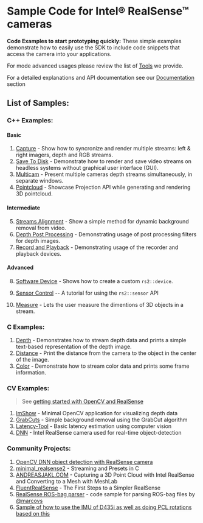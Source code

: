 # Sample Code for Intel® RealSense™ cameras
**Code Examples to start prototyping quickly:** These simple examples demonstrate how to easily use the SDK to include code snippets that access the camera into your applications.  

For mode advanced usages please review the list of [Tools](../tools) we provide.

For a detailed explanations and API documentation see our [Documentation](../doc) section

## List of Samples:
### C++ Examples:
#### Basic
1. [Capture](./capture) - Show how to syncronize and render multiple streams: left & right imagers, depth and RGB streams.
2. [Save To Disk](./save-to-disk) - Demonstrate how to render and save video streams on headless systems without graphical user interface (GUI).
3. [Multicam](./multicam) - Present multiple cameras depth streams simultaneously, in separate windows.
4. [Pointcloud](./pointcloud) - Showcase Projection API while generating and rendering 3D pointcloud.
#### Intermediate
5. [Streams Alignment](./align) - Show a simple method for dynamic background removal from video.
6. [Depth Post Processing](./post-processing) - Demonstrating usage of post processing filters for depth images.
7. [Record and Playback](./record-playback) - Demonstrating usage of the recorder and playback devices.
#### Advanced
8. [Software Device](./software-device) - Shows how to create a custom `rs2::device`.

6. [Sensor Control](./sensor-control) -- A tutorial for using the `rs2::sensor` API
7. [Measure](./measure) - Lets the user measure the dimentions of 3D objects in a stream.

### C Examples:
1. [Depth](./C/depth) - Demonstrates how to stream depth data and prints a simple text-based representation of the depth image.
2. [Distance](./C/distance) - Print the distance from the camera to the object in the center of the image.
3. [Color](./C/color) - Demonstrate how to stream color data and prints some frame information.

### CV Examples:

> See [getting started with OpenCV and RealSense](https://github.com/IntelRealSense/librealsense/tree/master/wrappers/opencv)

1. [ImShow](../wrappers/opencv/imshow) - Minimal OpenCV application for visualizing depth data
2. [GrabCuts](../wrappers/opencv/grabcuts) - Simple background removal using the GrabCut algorithm
3. [Latency-Tool](../wrappers/opencv/latency-tool) - Basic latency estimation using computer vision
3. [DNN](../wrappers/opencv/dnn) - Intel RealSense camera used for real-time object-detection

### Community Projects:

1. [OpenCV DNN object detection with RealSense camera](https://github.com/twMr7/rscvdnn)
2. [minimal_realsense2](https://github.com/SirDifferential/minimal_realsense2) - Streaming and Presets in C
3. [ANDREASJAKL.COM](https://www.andreasjakl.com/capturing-3d-point-cloud-intel-realsense-converting-mesh-meshlab/) - Capturing a 3D Point Cloud with Intel RealSense and Converting to a Mesh with MeshLab
4. [FluentRealSense](https://www.codeproject.com/Articles/1233892/FluentRealSense-The-First-Steps-to-a-Simpler-RealS) - The First Steps to a Simpler RealSense
5. [RealSense ROS-bag parser](https://github.com/IntelRealSense/librealsense/issues/2215) - code sample for parsing ROS-bag files by [@marcovs](https://github.com/marcovs)
6. [Sample of how to use the IMU of D435i as well as doing PCL rotations based on this](https://github.com/GruffyPuffy/imutest)

